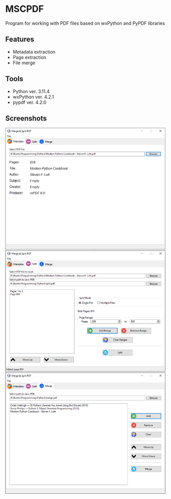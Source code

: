 # MSCPDF
Program for working with PDF files based on wxPython and PyPDF libraries

## Features

- Metadata extraction
- Page extraction
- File merge

## Tools

- Python ver. 3.11.4
- wxPython ver. 4.2.1
- pypdf ver. 4.2.0

## Screenshots

<img src="screenshots/metadata.PNG" width="500" alt="MetadataImage">

<img src="screenshots/split.PNG" width="500" alt="SplitImage">

<img src="screenshots/merge.PNG" width="500" alt="MergeImage">